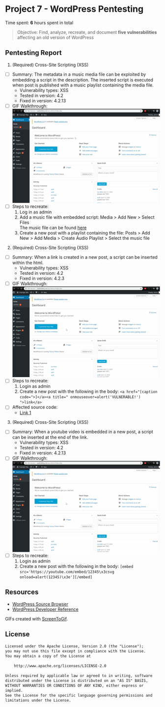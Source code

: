 # Project 7 - WordPress Pentesting

Time spent: **6** hours spent in total

> Objective: Find, analyze, recreate, and document **five vulnerabilities** affecting an old version of WordPress

## Pentesting Report

1. (Required) Cross-Site Scripting (XSS)
  - [ ] Summary: The metadata in a music media file can be exploited by embedding a script in the description. The inserted script is executed when post is published with a music playlist containing the media file.
    - Vulnerability types: XSS
    - Tested in version: 4.2
    - Fixed in version: 4.2.13
  - [ ] GIF Walkthrough: 
    ![Vulnerability 1](vulnerability1.gif)
  - [ ] Steps to recreate: 
    1. Log in as admin
    2. Add a music file with embedded script: Media > Add New > Select Files <br>The music file can be found [here](https://seclists.org/oss-sec/2017/q1/563)
    3. Create a new post with a playlist containing the file: Posts > Add New > Add Media > Create Audio Playlist > Select the music file
2. (Required) Cross-Site Scripting (XSS)
  - [ ] Summary: When a link is created in a new post, a script can be inserted within the html.
    - Vulnerability types: XSS
    - Tested in version: 4.2
    - Fixed in version: 4.2.3
  - [ ] GIF Walkthrough:
    ![Vulnerability 2](vulnerability2.gif) 
  - [ ] Steps to recreate: 
    1. Login as admin
    2. Create a new post with the following in the body: `<a href="[caption code=">]</a><a title=" onmouseover=alert('VULNERABLE!') ">link</a>`
  - [ ] Affected source code:
    - [Link 1](https://klikki.fi/adv/wordpress3.html)
3. (Required) Cross-Site Scripting (XSS)
  - [ ] Summary: When a youtube video is embedded in a new post, a script can be inserted at the end of the link.
    - Vulnerability types: XSS
    - Tested in version: 4.2
    - Fixed in version: 4.2.13
  - [ ] GIF Walkthrough: 
    ![Vulnerability 3](vulnerability3.gif)
  - [ ] Steps to recreate: 
    1. Login as admin
    2. Create a new post with the following in the body: `[embed src='https://youtube.com/embed/12345\x3csvg onload=alert(12345)\x3e'][/embed]`

## Resources

- [WordPress Source Browser](https://core.trac.wordpress.org/browser/)
- [WordPress Developer Reference](https://developer.wordpress.org/reference/)

GIFs created with [ScreenToGif](https://www.screentogif.com/).


## License

    Licensed under the Apache License, Version 2.0 (the "License");
    you may not use this file except in compliance with the License.
    You may obtain a copy of the License at

        http://www.apache.org/licenses/LICENSE-2.0

    Unless required by applicable law or agreed to in writing, software
    distributed under the License is distributed on an "AS IS" BASIS,
    WITHOUT WARRANTIES OR CONDITIONS OF ANY KIND, either express or implied.
    See the License for the specific language governing permissions and
    limitations under the License.